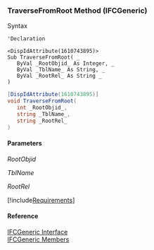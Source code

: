 ﻿### TraverseFromRoot Method (IFCGeneric)

Syntax

```vbnet
'Declaration

<DispIdAttribute(1610743895)>
Sub TraverseFromRoot( _
   ByVal _RootObjid_ As Integer, _
   ByVal _TblName_ As String, _
   ByVal _RootRel_ As String _
) 
```

```csharp
[DispIdAttribute(1610743895)]
void TraverseFromRoot( 
   int _RootObjid_,
   string _TblName_,
   string _RootRel_
)
```

#### Parameters

_RootObjid_

_TblName_

_RootRel_

[!include[Requirements](../partials/requirements.md)]

#### Reference

[IFCGeneric Interface](FChoice.Foundation.Clarify.Compatibility~FChoice.Foundation.Clarify.Compatibility.IFCGeneric.md)  
[IFCGeneric Members](FChoice.Foundation.Clarify.Compatibility~FChoice.Foundation.Clarify.Compatibility.IFCGeneric_members.md)